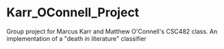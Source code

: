 # Karr_OConnell_Project
Group project for Marcus Karr and Matthew O'Connell's CSC482 class. An implementation of a "death in literature" classifier
